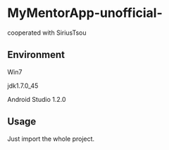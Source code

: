 # MyMentorApp-unofficial-

cooperated with SiriusTsou

## Environment

Win7

jdk1.7.0_45

Android Studio 1.2.0

## Usage

Just import the whole project.
